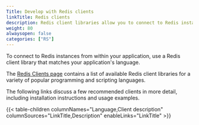```yaml
---
Title: Develop with Redis clients
linkTitle: Redis clients
description: Redis client libraries allow you to connect to Redis instances from within your application. This section provides an overview of several recommended Redis clients for popular programming and scripting languages.
weight: 80
alwaysopen: false
categories: ["RS"]
---
```

To connect to Redis instances from within your application, use a Redis client library that matches your application's language.

The [Redis Clients page](https://redis.io/clients) contains a list of available Redis client libraries for a variety of popular programming and scripting languages.

The following links discuss a few recommended clients in more detail, including installation instructions and usage examples.

{{< table-children columnNames="Language,Client description" columnSources="LinkTitle,Description" enableLinks="LinkTitle" >}}